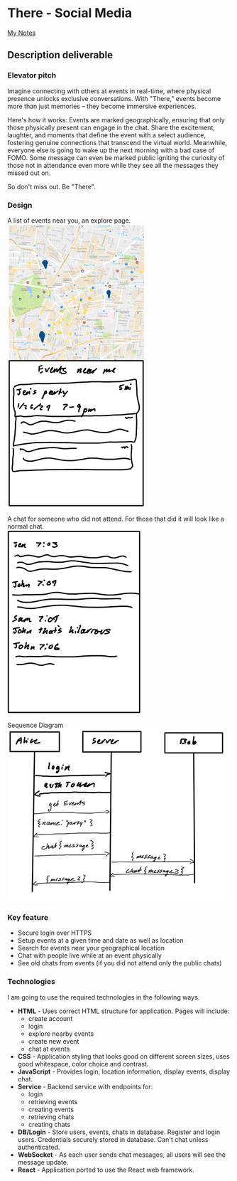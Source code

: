 # There - Social Media
[My Notes](notes.md)

## Description deliverable

### Elevator pitch
Imagine connecting with others at events in real-time, where physical presence unlocks exclusive conversations. With "There," events become more than just memories – they become immersive experiences.

Here's how it works: Events are marked geographically, ensuring that only those physically present can engage in the chat. Share the excitement, laughter, and moments that define the event with a select audience, fostering genuine connections that transcend the virtual world. Meanwhile, everyone else is going to wake up the next morning with a bad case of FOMO. Some message can even be marked public igniting the curiosity of those not in attendance even more while they see all the messages they missed out on.

So don't miss out. Be "There".

### Design
A list of events near you, an explore page.  
![MockEvents](Mockup/ThereMockup-Events.png)

A chat for someone who did not attend. For those that did it will look like a normal chat.  
![MockChat](Mockup/ThereMockup-Chat.png)

Sequence Diagram  
![SequenceDiagram](Mockup/ThereMockup-Sequence.png)  

### Key feature
- Secure login over HTTPS
- Setup events at a given time and date as well as location
- Search for events near your geographical location
- Chat with people live while at an event physically
- See old chats from events (if you did not attend only the public chats)

### Technologies
I am going to use the required technologies in the following ways.

- **HTML** - Uses correct HTML structure for application. Pages will include:
  - create account
  - login
  - explore nearby events
  - create new event
  - chat at events
- **CSS** - Application styling that looks good on different screen sizes, uses good whitespace, color choice and contrast.
- **JavaScript** - Provides login, location information, display events, display chat.
- **Service** - Backend service with endpoints for:
  - login
  - retrieving events
  - creating events
  - retrieving chats
  - creating chats
- **DB/Login** - Store users, events, chats in database. Register and login users. Credentials securely stored in database. Can't chat unless authenticated.
- **WebSocket** - As each user sends chat messages, all users will see the message update.
- **React** - Application ported to use the React web framework.